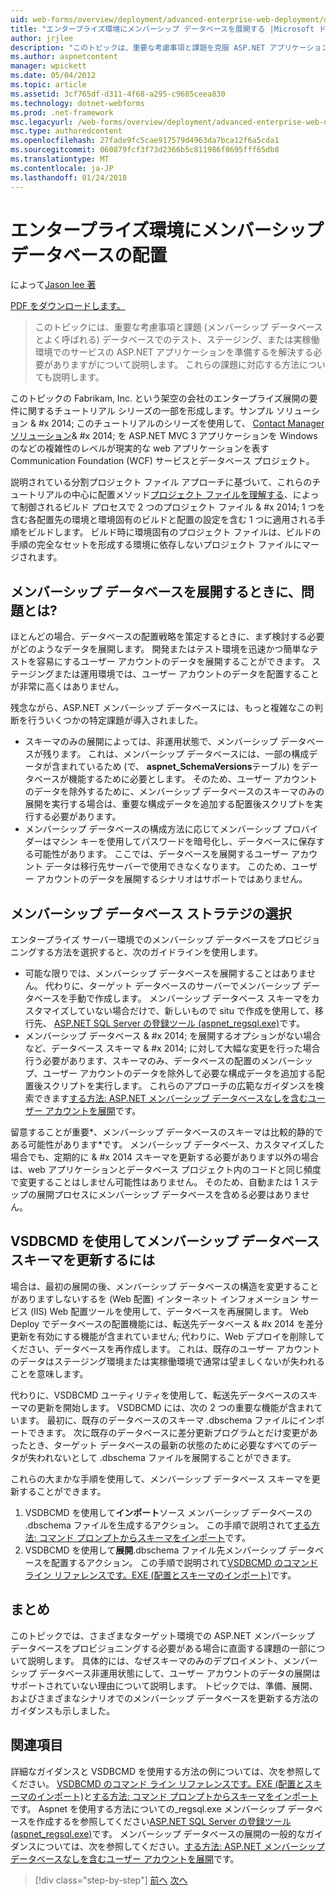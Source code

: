 ```yaml
---
uid: web-forms/overview/deployment/advanced-enterprise-web-deployment/deploying-membership-databases-to-enterprise-environments
title: "エンタープライズ環境にメンバーシップ データベースを展開する |Microsoft ドキュメント"
author: jrjlee
description: "このトピックは、重要な考慮事項と課題を克服 ASP.NET アプリケーション サービス データベース (複数の一般的な... をプロビジョニングする際にする必要がありますについて説明します。"
ms.author: aspnetcontent
manager: wpickett
ms.date: 05/04/2012
ms.topic: article
ms.assetid: 3cf765df-d311-4f68-a295-c9685ceea830
ms.technology: dotnet-webforms
ms.prod: .net-framework
msc.legacyurl: /web-forms/overview/deployment/advanced-enterprise-web-deployment/deploying-membership-databases-to-enterprise-environments
msc.type: authoredcontent
ms.openlocfilehash: 27fade9fc5cae917579d4963da7bca12f6a5cda1
ms.sourcegitcommit: 060879fcf3f73d2366b5c811986f8695fff65db8
ms.translationtype: MT
ms.contentlocale: ja-JP
ms.lasthandoff: 01/24/2018
---
```

<a name="deploying-membership-databases-to-enterprise-environments"></a>エンタープライズ環境にメンバーシップ データベースの配置
====================
によって[Jason lee 著](https://github.com/jrjlee)

[PDF をダウンロードします。](https://msdnshared.blob.core.windows.net/media/MSDNBlogsFS/prod.evol.blogs.msdn.com/CommunityServer.Blogs.Components.WeblogFiles/00/00/00/63/56/8130.DeployingWebAppsInEnterpriseScenarios.pdf)

> このトピックには、重要な考慮事項と課題 (メンバーシップ データベースとよく呼ばれる) データベースでのテスト、ステージング、または実稼働環境でのサービスの ASP.NET アプリケーションを準備するを解決する必要がありますがについて説明します。 これらの課題に対応する方法についても説明します。


このトピックの Fabrikam, Inc. という架空の会社のエンタープライズ展開の要件に関するチュートリアル シリーズの一部を形成します。サンプル ソリューション & #x 2014; このチュートリアルのシリーズを使用して、 [Contact Manager ソリューション](../web-deployment-in-the-enterprise/the-contact-manager-solution.md)& #x 2014; を ASP.NET MVC 3 アプリケーションを Windows のなどの複雑性のレベルが現実的な web アプリケーションを表すCommunication Foundation (WCF) サービスとデータベース プロジェクト。

説明されている分割プロジェクト ファイル アプローチに基づいて、これらのチュートリアルの中心に配置メソッド[プロジェクト ファイルを理解する](../web-deployment-in-the-enterprise/understanding-the-project-file.md)、によって制御されるビルド プロセスで 2 つのプロジェクト ファイル & #x 2014; 1 つを含む各配置先の環境と環境固有のビルドと配置の設定を含む 1 つに適用される手順をビルドします。 ビルド時に環境固有のプロジェクト ファイルは、ビルドの手順の完全なセットを形成する環境に依存しないプロジェクト ファイルにマージされます。

## <a name="what-are-the-issues-when-you-deploy-a-membership-database"></a>メンバーシップ データベースを展開するときに、問題とは?

ほとんどの場合、データベースの配置戦略を策定するときに、まず検討する必要がどのようなデータを展開します。 開発またはテスト環境を迅速かつ簡単なテストを容易にするユーザー アカウントのデータを展開することができます。 ステージングまたは運用環境では、ユーザー アカウントのデータを配置することが非常に高くはありません。

残念ながら、ASP.NET メンバーシップ データベースには、もっと複雑なこの判断を行ういくつかの特定課題が導入されました。

- スキーマのみの展開によっては、非運用状態で、メンバーシップ データベースが残ります。 これは、メンバーシップ データベースには、一部の構成データが含まれているため (で、 **aspnet\_SchemaVersions**テーブル) をデータベースが機能するために必要とします。 そのため、ユーザー アカウントのデータを除外するために、メンバーシップ データベースのスキーマのみの展開を実行する場合は、重要な構成データを追加する配置後スクリプトを実行する必要があります。
- メンバーシップ データベースの構成方法に応じてメンバーシップ プロバイダーはマシン キーを使用してパスワードを暗号化し、データベースに保存する可能性があります。 ここでは、データベースを展開するユーザー アカウント データは移行先サーバーで使用できなくなります。 このため、ユーザー アカウントのデータを展開するシナリオはサポートではありません。

## <a name="choosing-a-membership-database-strategy"></a>メンバーシップ データベース ストラテジの選択

エンタープライズ サーバー環境でのメンバーシップ データベースをプロビジョニングする方法を選択すると、次のガイドラインを使用します。

- 可能な限りでは、メンバーシップ データベースを展開することはありません。 代わりに、ターゲット データベースのサーバーでメンバーシップ データベースを手動で作成します。 メンバーシップ データベース スキーマをカスタマイズしていない場合だけで、新しいもので situ で作成を使用して、移行先、 [ASP.NET SQL Server の登録ツール (aspnet\_regsql.exe)](https://msdn.microsoft.com/library/ms229862(v=vs.100).aspx)です。
- メンバーシップ データベース & #x 2014; を展開するオプションがない場合など、データベース スキーマ & #x 2014; に対して大幅な変更を行った場合行う必要があります、スキーマのみ、データベースの配置のメンバーシップ、ユーザー アカウントのデータを除外して必要な構成データを追加する配置後スクリプトを実行します。 これらのアプローチの広範なガイダンスを検索できます[する方法: ASP.NET メンバーシップ データベースなしを含むユーザー アカウントを展開](https://msdn.microsoft.com/library/ff361972(v=vs.100).aspx)です。

留意することが重要*、メンバーシップ データベースのスキーマは比較的静的である可能性があります*です。 メンバーシップ データベース、カスタマイズした場合でも、定期的に & #x 2014 スキーマを更新する必要があります以外の場合は、web アプリケーションとデータベース プロジェクト内のコードと同じ頻度で変更することはしません可能性はありません。 そのため、自動または 1 ステップの展開プロセスにメンバーシップ データベースを含める必要はありません。

## <a name="using-vsdbcmd-to-update-a-membership-database-schema"></a>VSDBCMD を使用してメンバーシップ データベース スキーマを更新するには

場合は、最初の展開の後、メンバーシップ データベースの構造を変更することがありますしないするを (Web 配置) インターネット インフォメーション サービス (IIS) Web 配置ツールを使用して、データベースを再展開します。 Web Deploy でデータベースの配置機能には、転送先データベース & #x 2014 を差分更新を有効にする機能が含まれていません; 代わりに、Web デプロイを削除してください、データベースを再作成します。 これは、既存のユーザー アカウントのデータはステージング環境または実稼働環境で通常は望ましくないが失われることを意味します。

代わりに、VSDBCMD ユーティリティを使用して、転送先データベースのスキーマの更新を開始します。 VSDBCMD には、次の 2 つの重要な機能が含まれています。 最初に、既存のデータベースのスキーマ .dbschema ファイルにインポートできます。 次に既存のデータベースに差分更新プログラムとだけ変更があったとき、ターゲット データベースの最新の状態のために必要なすべてのデータが失われないとして .dbschema ファイルを展開することができます。

これらの大まかな手順を使用して、メンバーシップ データベース スキーマを更新することができます。

1. VSDBCMD を使用して**インポート**ソース メンバーシップ データベースの .dbschema ファイルを生成するアクション。 この手順で説明されて[する方法: コマンド プロンプトからスキーマをインポート](https://msdn.microsoft.com/library/dd172135.aspx)です。
2. VSDBCMD を使用して**展開**.dbschema ファイル先メンバーシップ データベースを配置するアクション。 この手順で説明されて[VSDBCMD のコマンド ライン リファレンスです。EXE (配置とスキーマのインポート)](https://msdn.microsoft.com/library/dd193283.aspx)です。

## <a name="conclusion"></a>まとめ

このトピックでは、さまざまなターゲット環境での ASP.NET メンバーシップ データベースをプロビジョニングする必要がある場合に直面する課題の一部について説明します。 具体的には、なぜスキーマのみのデプロイメント、メンバーシップ データベース非運用状態にして、ユーザー アカウントのデータの展開はサポートされていない理由について説明します。 トピックでは、準備、展開、およびさまざまなシナリオでのメンバーシップ データベースを更新する方法のガイダンスも示しました。

## <a name="further-reading"></a>関連項目

詳細なガイダンスと VSDBCMD を使用する方法の例については、次を参照してください。 [VSDBCMD のコマンド ライン リファレンスです。EXE (配置とスキーマのインポート)](https://msdn.microsoft.com/library/dd193283.aspx)と[する方法: コマンド プロンプトからスキーマをインポート](https://msdn.microsoft.com/library/dd172135.aspx)です。 Aspnet を使用する方法についての\_regsql.exe メンバーシップ データベースを作成するを参照してください[ASP.NET SQL Server の登録ツール (aspnet\_regsql.exe)](https://msdn.microsoft.com/library/ms229862(v=vs.100).aspx)です。 メンバーシップ データベースの展開の一般的なガイダンスについては、次を参照してください。[する方法: ASP.NET メンバーシップ データベースなしを含むユーザー アカウントを展開](https://msdn.microsoft.com/library/ff361972(v=vs.100).aspx)です。

>[!div class="step-by-step"]
[前へ](deploying-database-role-memberships-to-test-environments.md)
[次へ](excluding-files-and-folders-from-deployment.md)
